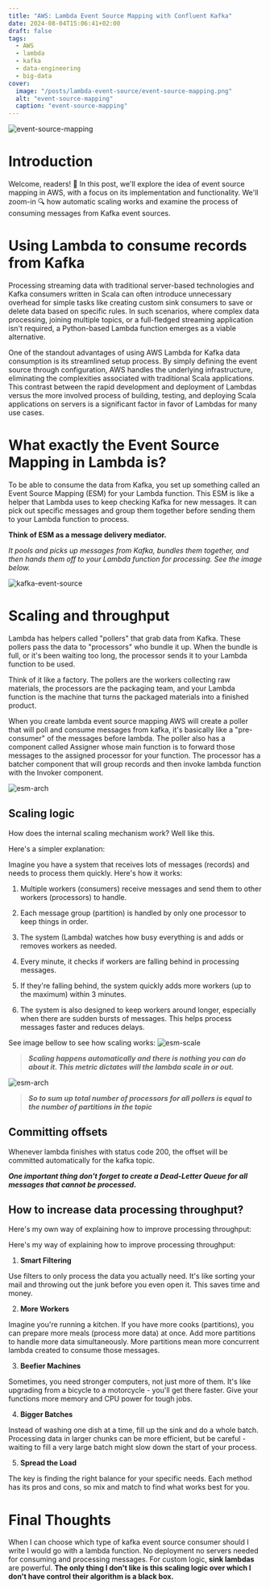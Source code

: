 ```yaml
---
title: "AWS: Lambda Event Source Mapping with Confluent Kafka"
date: 2024-08-04T15:06:41+02:00
draft: false
tags:
  - AWS
  - lambda
  - kafka
  - data-engineering
  - big-data
cover:
  image: "/posts/lambda-event-source/event-source-mapping.png"
  alt: "event-source-mapping"
  caption: "event-source-mapping"
---
```


![event-source-mapping](/posts/lambda-event-source/event-source-mapping.png)

# Introduction

Welcome, readers! :book: In this post, we'll explore the idea of event source mapping in AWS, with a focus on its implementation and functionality. We'll zoom-in 🔍 how automatic scaling works  and examine the process of consuming messages from Kafka event sources.


# Using Lambda to consume records from Kafka

Processing streaming data with traditional server-based technologies and Kafka consumers written in Scala can often introduce unnecessary overhead for simple tasks like creating custom sink consumers to save or delete data based on specific rules. In such scenarios, where complex data processing, joining multiple topics, or a full-fledged streaming application isn't required, a Python-based Lambda function emerges as a viable alternative.

One of the standout advantages of using AWS Lambda for Kafka data consumption is its streamlined setup process. By simply defining the event source through configuration, AWS handles the underlying infrastructure, eliminating the complexities associated with traditional Scala applications. This contrast between the rapid development and deployment of Lambdas versus the more involved process of building, testing, and deploying Scala applications on servers is a significant factor in favor of Lambdas for many use cases.



# What exactly the Event Source Mapping in Lambda is? 

To be able to consume the data from Kafka, you set up something called an Event Source Mapping (ESM) for your Lambda function. This ESM is like a helper that Lambda uses to keep checking Kafka for new messages. It can pick out specific messages and group them together before sending them to your Lambda function to process.


**Think of ESM as a message delivery mediator.**

*It pools and picks up messages from Kafka, bundles them together, and then hands them off to your Lambda function for processing. See the image below.*


![kafka-event-source](/posts/lambda-event-source/AWS-Lambda-event-source-mapping.png)

 
# Scaling and throughput

Lambda has helpers called "pollers" that grab data from Kafka. These pollers pass the data to "processors" who bundle it up. When the bundle is full, or it's been waiting too long, the processor sends it to your Lambda function to be used.

Think of it like a factory. The pollers are the workers collecting raw materials, the processors are the packaging team, and your Lambda function is the machine that turns the packaged materials into a finished product.


When you create lambda event source mapping AWS will create a poller that will poll and consume messages from kafka, it's basically like a "pre-consumer" of the messages before lambda. The poller also has a component called Assigner whose main function is to forward those messages to the assigned processor for your function. The processor has a batcher component that will group records and then invoke lambda function with the Invoker component.  

![esm-arch](/posts/lambda-event-source/esm-arch.png)

## Scaling logic

How does the internal scaling mechanism work? Well like this.

Here's a simpler explanation:

Imagine you have a system that receives lots of messages (records) and needs to process them quickly. Here's how it works:

1. Multiple workers (consumers) receive messages and send them to other workers (processors) to handle.

2. Each message group (partition) is handled by only one processor to keep things in order.

3. The system (Lambda) watches how busy everything is and adds or removes workers as needed.

4. Every minute, it checks if workers are falling behind in processing messages.

5. If they're falling behind, the system quickly adds more workers (up to the maximum) within 3 minutes.

6. The system is also designed to keep workers around longer, especially when there are sudden bursts of messages. This helps process messages faster and reduces delays. 


See image bellow to see how scaling works:
![esm-scale](/posts/lambda-event-source/esm-scale.png)  



> ***Scaling happens automatically and there is nothing you can do about it. This metric dictates will the lambda scale in or out.*** 


![esm-arch](/posts/lambda-event-source/offset_lag.png)  

> ***So to sum up total number of processors for all pollers is equal to the number of partitions in the topic***

## Committing offsets

Whenever lambda finishes with status code 200, the offset will be committed automatically for the kafka topic.

***One important thing don't forget to create a Dead-Letter Queue for all messages that cannot be processed.***


## How to increase data processing throughput?


Here's my own way of explaining how to improve processing throughput:

Here's my way of explaining how to improve processing throughput:

1. **Smart Filtering**

Use filters to only process the data you actually need. It's like sorting your mail and throwing out the junk before you even open it. This saves time and money.

2. **More Workers**

 Imagine you're running a kitchen. If you have more cooks (partitions), you can prepare more meals (process more data) at once. Add more partitions to handle more data simultaneously. More partitions mean more concurrent lambda created to consume those messages.

3. **Beefier Machines**

  Sometimes, you need stronger computers, not just more of them. It's like upgrading from a bicycle to a motorcycle - you'll get there faster. Give your functions more memory and CPU power for tough jobs.

4. **Bigger Batches**

 Instead of washing one dish at a time, fill up the sink and do a whole batch. Processing data in larger chunks can be more efficient, but be careful - waiting to fill a very large batch might slow down the start of your process.

5. **Spread the Load**

The key is finding the right balance for your specific needs. Each method has its pros and cons, so mix and match to find what works best for you.


# Final Thoughts

When I can choose which type of kafka event source consumer should I write I would go with a lambda function. No deployment no servers needed for consuming and processing messages. For custom logic, **sink lambdas** are powerful. **The only thing I don't like is this scaling logic over which I don't have control their algorithm is a black box.**







